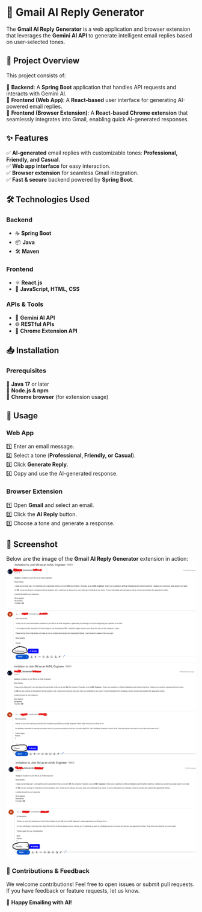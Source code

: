 # 📧 Gmail AI Reply Generator  

The **Gmail AI Reply Generator** is a web application and browser extension that leverages the **Gemini AI API** to generate intelligent email replies based on user-selected tones.  

## 🚀 Project Overview  

This project consists of:  

🔹 **Backend**: A **Spring Boot** application that handles API requests and interacts with Gemini AI.  
🔹 **Frontend (Web App)**: A **React-based** user interface for generating AI-powered email replies.  
🔹 **Frontend (Browser Extension)**: A **React-based Chrome extension** that seamlessly integrates into Gmail, enabling quick AI-generated responses.  

## ✨ Features  

✅ **AI-generated** email replies with customizable tones: **Professional, Friendly, and Casual**.  
✅ **Web app interface** for easy interaction.  
✅ **Browser extension** for seamless Gmail integration.  
✅ **Fast & secure** backend powered by **Spring Boot**.  

## 🛠️ Technologies Used  

### **Backend**  
- ☕ **Spring Boot**  
- 📦 **Java**  
- 🛠 **Maven**  

### **Frontend**  
- ⚛️ **React.js**  
- 🎨 **JavaScript, HTML, CSS**  

### **APIs & Tools**  
- 🤖 **Gemini AI API**  
- 🌐 **RESTful APIs**  
- 🧩 **Chrome Extension API**  

## 📥 Installation  

### **Prerequisites**  
🔹 **Java 17** or later  
🔹 **Node.js & npm**  
🔹 **Chrome browser** (for extension usage)  

## 📌 Usage  

### **Web App**  
1️⃣ Enter an email message.  
2️⃣ Select a tone (**Professional, Friendly, or Casual**).  
3️⃣ Click **Generate Reply**.  
4️⃣ Copy and use the AI-generated response.  

### **Browser Extension**  
1️⃣ Open **Gmail** and select an email.  
2️⃣ Click the **AI Reply** button.  
3️⃣ Choose a tone and generate a response.  

## 📸 Screenshot  

Below are the image of the **Gmail AI Reply Generator** extension in action:  
![image alt](https://github.com/Ace007-0/Gmail-AI-Reply-/blob/c78aa23708c1059034736fef8bcec572f577e206/ai_R1.png)
![image alt](https://github.com/Ace007-0/Gmail-AI-Reply-/blob/958def1d2ec5d3ad7aa62462d068bd37e05999d0/ai_R2.png)
![image alt](https://github.com/Ace007-0/Gmail-AI-Reply-/blob/958def1d2ec5d3ad7aa62462d068bd37e05999d0/ai_R3.png)


### 📢 **Contributions & Feedback**  
We welcome contributions! Feel free to open issues or submit pull requests. If you have feedback or feature requests, let us know.  

🔗 **Happy Emailing with AI!**  
